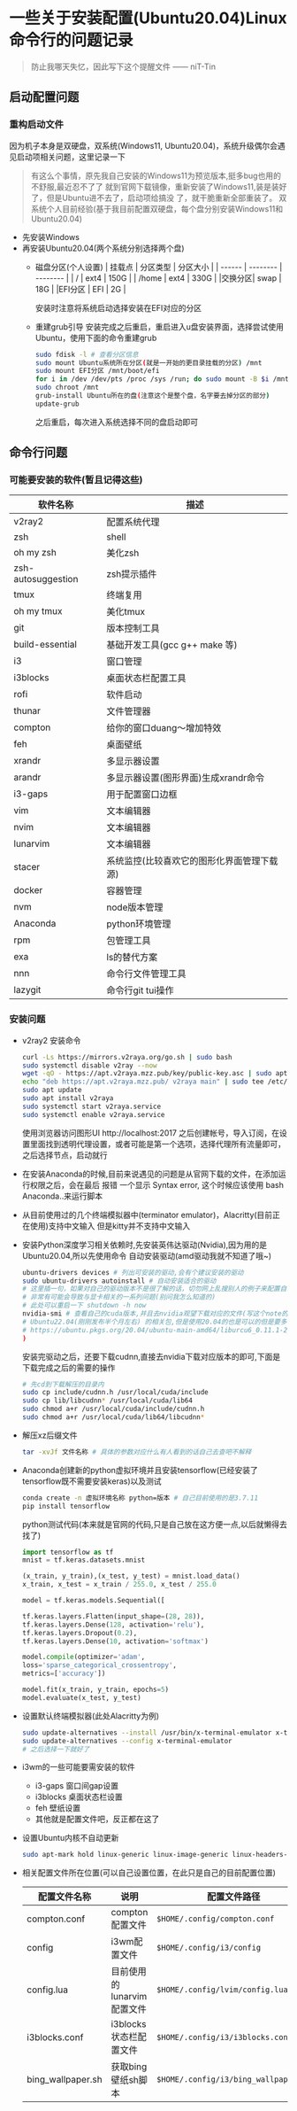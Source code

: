 # 一些关于安装配置(Ubuntu20.04)Linux命令行的问题记录

> 防止我哪天失忆，因此写下这个提醒文件  —— niT-Tin

## 启动配置问题

### 重构启动文件

因为机子本身是双硬盘，双系统(Windows11, Ubuntu20.04)，系统升级偶尔会遇见启动项相关问题，这里记录一下

> 有这么个事情，原先我自己安装的Windows11为预览版本,挺多bug也用的不舒服,最近忍不了了
> 就到官网下载镜像，重新安装了Windows11,装是装好了，但是Ubuntu进不去了，启动项给搞没
> 了，就干脆重新全部重装了。
> 双系统个人目前经验(基于我目前配置双硬盘，每个盘分别安装Windows11和Ubuntu20.04)

- 先安装Windows
- 再安装Ubuntu20.04(两个系统分别选择两个盘)
  - 磁盘分区(个人设置)
    | 挂载点 | 分区类型 | 分区大小 |
    | ------ | -------- | -------- |
    |   /    |   ext4   |   150G   |
    |  /home |   ext4   |   330G   |
    |交换分区|   swap   |   18G    |
    |EFI分区 |   EFI    |    2G    |

    安装时注意将系统启动选择安装在EFI对应的分区
  - 重建grub引导
    安装完成之后重启，重启进入u盘安装界面，选择尝试使用Ubuntu，使用下面的命令重建grub
    
    ```bash
    sudo fdisk -l # 查看分区信息
    sudo mount Ubuntu系统所在分区(就是一开始的更目录挂载的分区) /mnt
    sudo mount EFI分区 /mnt/boot/efi
    for i in /dev /dev/pts /proc /sys /run; do sudo mount -B $i /mnt$i; done
    sudo chroot /mnt
    grub-install Ubuntu所在的盘(注意这个是整个盘，名字要去掉分区的部分)
    update-grub
    ```
    
    之后重启，每次进入系统选择不同的盘启动即可

## 命令行问题

### 可能要安装的软件(暂且记得这些)

| 软件名称 | 描述 |
| -------- | ---- |
|    v2ray2      |   配置系统代理    |
| zsh | shell |
| oh my zsh | 美化zsh |
| zsh-autosuggestion | zsh提示插件 |
| tmux | 终端复用 |
| oh my tmux | 美化tmux |
| git | 版本控制工具 |
| build-essential | 基础开发工具(gcc g++ make 等) |
| i3 | 窗口管理 |
| i3blocks | 桌面状态栏配置工具 |
| rofi | 软件启动 |
| thunar | 文件管理器 |
| compton | 给你的窗口duang～增加特效 |
| feh | 桌面壁纸 |
| xrandr | 多显示器设置 |
| arandr | 多显示器设置(图形界面)生成xrandr命令 |
| i3-gaps | 用于配置窗口边框 |
| vim | 文本编辑器 |
| nvim | 文本编辑器 |
| lunarvim | 文本编辑器 |
| stacer | 系统监控(比较喜欢它的图形化界面管理下载源) |
| docker | 容器管理 |
| nvm | node版本管理 |
| Anaconda | python环境管理 |
| rpm | 包管理工具 |
| exa | ls的替代方案 |
| nnn | 命令行文件管理工具 |
| lazygit | 命令行git tui操作 |

### 安装问题

- v2ray2 安装命令
  ```bash
  curl -Ls https://mirrors.v2raya.org/go.sh | sudo bash
  sudo systemctl disable v2ray --now
  wget -qO - https://apt.v2raya.mzz.pub/key/public-key.asc | sudo apt-key add -
  echo "deb https://apt.v2raya.mzz.pub/ v2raya main" | sudo tee /etc/apt/sources.list.d/v2raya.list
  sudo apt update
  sudo apt install v2raya
  sudo systemctl start v2raya.service
  sudo systemctl enable v2raya.service
  ```
  使用浏览器访问图形UI http://localhost:2017
  之后创建帐号，导入订阅，在设置里面找到透明代理设置，或者可能是第一个选项，选择代理所有流量即可，之后选择节点，启动就行
- 在安装Anaconda的时候,目前来说遇见的问题是从官网下载的文件，在添加运行权限之后，会在最后
  报错 一个显示 Syntax error, 这个时候应该使用 bash Anaconda..来运行脚本

- 从目前使用过的几个终端模拟器中(terminator emulator)，Alacritty(目前正在使用)支持中文输入
  但是kitty并不支持中文输入

- 安装Python深度学习相关依赖时,先安装英伟达驱动(Nvidia),因为用的是Ubuntu20.04,所以先使用命令
    自动安装驱动(amd驱动我就不知道了哦~)
  
  ```bash
  ubuntu-drivers devices # 列出可安装的驱动,会有个建议安装的驱动
  sudo ubuntu-drivers autoinstall # 自动安装适合的驱动
  # 这里插一句，如果对自己的驱动版本不是很了解的话，切勿网上乱搜别人的例子来配置自己的驱动
  # 非常有可能会导致与显卡相关的一系列问题(别问我怎么知道的)
  # 此处可以重启一下 shutdown -h now
  nvidia-smi # 查看自己的cuda版本,并且去nvidia观望下载对应的文件(写这个note的时候官方还没有
  # Ubuntu22.04(刚刚发布半个月左右) 的相关包,但是使用20.04的也是可以的但是要多下载一个库文件
  # https://ubuntu.pkgs.org/20.04/ubuntu-main-amd64/liburcu6_0.11.1-2_amd64.deb.html
  )
  ```
  
  安装完驱动之后，还要下载cudnn,直接去nvidia下载对应版本的即可,下面是下载完成之后的需要的操作
  
  ```bash
  # 先cd到下载解压的目录内
  sudo cp include/cudnn.h /usr/local/cuda/include
  sudo cp lib/libcudnn* /usr/local/cuda/lib64
  sudo chmod a+r /usr/local/cuda/include/cudnn.h
  sudo chmod a+r /usr/local/cuda/lib64/libcudnn*
  ```

- 解压xz后缀文件
  
  ```bash
  tar -xvJf 文件名称 # 具体的参数对应什么有人看到的话自己去查吧不解释
  ```

- Anaconda创建新的python虚拟环境并且安装tensorflow(已经安装了tensorflow既不需要安装keras)以及测试
  
  ```bash
  conda create -n 虚拟环境名称 python=版本 # 自己目前使用的是3.7.11
  pip install tensorflow
  ```
  
    python测试代码(本来就是官网的代码,只是自己放在这方便一点,以后就懒得去找了)
  
  ```python
  import tensorflow as tf
  mnist = tf.keras.datasets.mnist
  
  (x_train, y_train),(x_test, y_test) = mnist.load_data()
  x_train, x_test = x_train / 255.0, x_test / 255.0
  
  model = tf.keras.models.Sequential([
  
  tf.keras.layers.Flatten(input_shape=(28, 28)),
  tf.keras.layers.Dense(128, activation='relu'),
  tf.keras.layers.Dropout(0.2),
  tf.keras.layers.Dense(10, activation='softmax')
  
  model.compile(optimizer='adam',
  loss='sparse_categorical_crossentropy',
  metrics=['accuracy'])
  
  model.fit(x_train, y_train, epochs=5)
  model.evaluate(x_test, y_test)
  ```

- 设置默认终端模拟器(此处Alacritty为例)
  
  ```bash
  sudo update-alternatives --install /usr/bin/x-terminal-emulator x-terminal-emulator `which alacrittyh` 50
  sudo update-alternatives --config x-terminal-emulator
  # 之后选择一下就好了
  ```

- i3wm的一些可能要需安装的软件
  
  - i3-gaps 窗口间gap设置
  - i3blocks 桌面状态栏设置
  - feh 壁纸设置
  - 其他就是配置文件吧，反正都在这了

- 设置Ubuntu内核不自动更新
  
  ```bash
  sudo apt-mark hold linux-generic linux-image-generic linux-headers-generic
  ```

- 相关配置文件所在位置(可以自己设置位置，在此只是自己的目前配置位置)
  
  | 配置文件名称            | 说明                | 配置文件路径                               |
  | ----------------- | ----------------- | ------------------------------------ |
  | compton.conf      | compton配置文件       | `$HOME/.config/compton.conf`         |
  | config            | i3wm配置文件          | `$HOME/.config/i3/config`            |
  | config.lua        | 目前使用的lunarvim配置文件 | `$HOME/.config/lvim/config.lua`      |
  | i3blocks.conf     | i3blocks状态栏配置文件   | `$HOME/.config/i3/i3blocks.conf`     |
  | bing_wallpaper.sh | 获取bing壁纸sh脚本      | `$HOME/.config/i3/bing_wallpaper.sh` |
